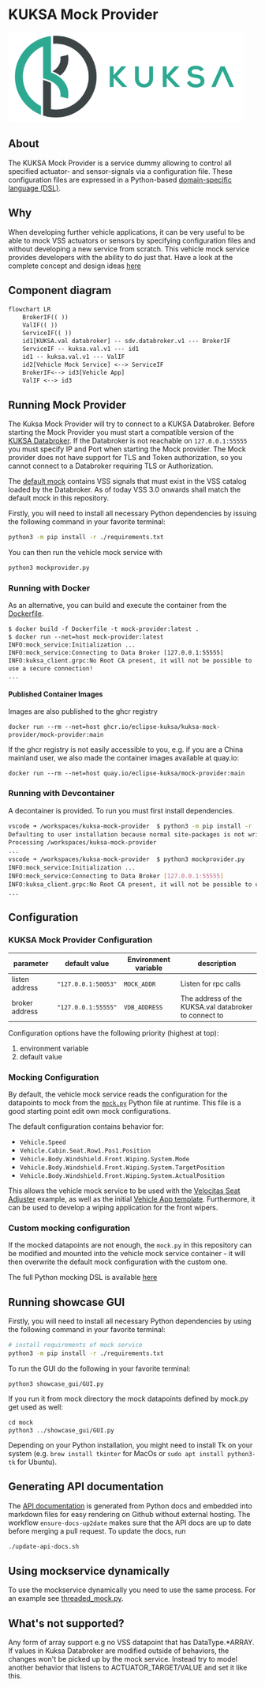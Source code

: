 # KUKSA Mock Provider

![KUKSA Logo](./doc/img/logo.png)

## About

The KUKSA Mock Provider is a service dummy allowing to control all specified actuator- and sensor-signals via a configuration file. These configuration files are expressed in a Python-based [domain-specific language (DSL)](./doc/pydoc/mocking-dsl.md).

## Why

When developing further vehicle applications, it can be very useful to be able to mock VSS actuators or sensors by specifying configuration files and without developing a new service from scratch. This vehicle mock service provides developers with the ability to do just that. Have a look at the complete concept and design ideas [here](./doc/concept.md)

## Component diagram

```mermaid
flowchart LR
    BrokerIF(( ))
    ValIF(( ))
    ServiceIF(( ))
    id1[KUKSA.val databroker] -- sdv.databroker.v1 --- BrokerIF
    ServiceIF -- kuksa.val.v1 --- id1
    id1 -- kuksa.val.v1 --- ValIF
    id2[Vehicle Mock Service] <--> ServiceIF
    BrokerIF<--> id3[Vehicle App]
    ValIF <--> id3
```

## Running Mock Provider

The Kuksa Mock Provider will try to connect to a KUKSA Databroker.
Before starting the Mock Provider you must start a compatible version of the
[KUKSA Databroker](https://github.com/eclipse/kuksa.val/tree/master/kuksa_databroker).
If the Databroker is not reachable on `127.0.0.1:55555` you must specify IP and Port when starting
the Mock provider.
The Mock provider does not have support for TLS and Token authorization,
so you cannot connect to a Databroker requiring TLS or Authorization.

The [default mock](mock/mock.py) contains VSS signals that must exist in the VSS catalog loaded
by the Databroker. As of today VSS 3.0 onwards shall match the default mock in this repository.

Firstly, you will need to install all necessary Python dependencies by issuing the following command in your favorite terminal:

```bash
python3 -m pip install -r ./requirements.txt
```

You can then run the vehicle mock service with

```bash
python3 mockprovider.py
```

### Running with Docker

As an alternative, you can build and execute the container from the [Dockerfile](./Dockerfile).

```console
$ docker build -f Dockerfile -t mock-provider:latest .
$ docker run --net=host mock-provider:latest                                                                                                                                     
INFO:mock_service:Initialization ...                                                                                                                                                                               
INFO:mock_service:Connecting to Data Broker [127.0.0.1:55555]
INFO:kuksa_client.grpc:No Root CA present, it will not be possible to use a secure connection!
...
```

#### Published Container Images

Images are also published to the ghcr registry

```console
docker run --rm --net=host ghcr.io/eclipse-kuksa/kuksa-mock-provider/mock-provider:main
```

If the ghcr registry is not easily accessible to you, e.g. if you are a China mainland user,  we also made the container images available at quay.io:

```console
docker run --rm --net=host quay.io/eclipse-kuksa/mock-provider:main
```

### Running with Devcontainer

A decontainer is provided. To run you must first install dependencies.

```bash
vscode ➜ /workspaces/kuksa-mock-provider  $ python3 -m pip install -r ./requirements.txt
Defaulting to user installation because normal site-packages is not writeable
Processing /workspaces/kuksa-mock-provider
...
vscode ➜ /workspaces/kuksa-mock-provider  $ python3 mockprovider.py
INFO:mock_service:Initialization ...
INFO:mock_service:Connecting to Data Broker [127.0.0.1:55555]
INFO:kuksa_client.grpc:No Root CA present, it will not be possible to use a secure connection!
...
```

## Configuration

### KUKSA Mock Provider Configuration

| parameter      | default value         | Environment variable               | description                     |
|----------------|-----------------------|----------------------------------------------------------------------------------|---------------------------------|
| listen address | `"127.0.0.1:50053"`   | `MOCK_ADDR`                                                                      | Listen for rpc calls            |
| broker address | `"127.0.0.1:55555"`   | `VDB_ADDRESS`| The address of the KUKSA.val databroker to connect to |

Configuration options have the following priority (highest at top):

1. environment variable
2. default value

### Mocking Configuration

By default, the vehicle mock service reads the configuration for the datapoints to mock from the [`mock.py`](mock/mock.py) Python file at runtime. This file is a good starting point edit own mock configurations.

The default configuration contains behavior for:

* `Vehicle.Speed`
* `Vehicle.Cabin.Seat.Row1.Pos1.Position`
* `Vehicle.Body.Windshield.Front.Wiping.System.Mode`
* `Vehicle.Body.Windshield.Front.Wiping.System.TargetPosition`
* `Vehicle.Body.Windshield.Front.Wiping.System.ActualPosition`

This allows the vehicle mock service to be used with the [Velocitas Seat Adjuster](https://eclipse.dev/velocitas/docs/about/use_cases/seat_adjuster/) example, as well as the initial [Vehicle App template](https://github.com/eclipse-velocitas/vehicle-app-python-template). Furthermore, it can be used to develop a wiping application for the front wipers.

### Custom mocking configuration

If the mocked datapoints are not enough, the `mock.py` in this repository can be modified and mounted into the vehicle mock service container - it will then overwrite the default mock configuration with the custom one.

The full Python mocking DSL is available [here](./doc/pydoc/mocking-dsl.md)

## Running showcase GUI

Firstly, you will need to install all necessary Python dependencies by using the following command in your favorite terminal:

```bash
# install requirements of mock service
python3 -m pip install -r ./requirements.txt
```

To run the GUI do the following in your favorite terminal:

```console
python3 showcase_gui/GUI.py
```

If you run it from mock directory the mock datapoints defined by mock.py get used as well:

```console
cd mock
python3 ../showcase_gui/GUI.py
```

Depending on your Python installation, you might need to install Tk on your system (e.g. `brew install tkinter` for MacOs or `sudo apt install python3-tk` for Ubuntu).

## Generating API documentation

The [API documentation](./doc/pydoc/mocking-dsl.md) is generated from Python docs and embedded into markdown files for easy rendering on Github without external hosting. The workflow `ensure-docs-up2date` makes sure that the API docs are up to date before merging a pull request. To update the docs, run

```bash
./update-api-docs.sh
```

## Using mockservice dynamically

To use the mockservice dynamically you need to use the same process. For an example see [threaded_mock.py](examples/threaded_mock.py).

## What's not supported?

Any form of array support e.g no VSS datapoint that has DataType.*ARRAY.
If values in Kuksa Databroker are modified outside of behaviors, the changes won't be picked up by the mock service. Instead try to model another behavior that listens to ACTUATOR_TARGET/VALUE and set it like this.

